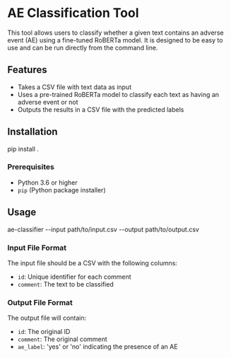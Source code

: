 # AE Classification Tool

This tool allows users to classify whether a given text contains an adverse event (AE) using a fine-tuned RoBERTa model. It is designed to be easy to use and can be run directly from the command line.

## Features
- Takes a CSV file with text data as input
- Uses a pre-trained RoBERTa model to classify each text as having an adverse event or not
- Outputs the results in a CSV file with the predicted labels

## Installation
pip install .

### Prerequisites
- Python 3.6 or higher
- `pip` (Python package installer)


## Usage
ae-classifier --input path/to/input.csv --output path/to/output.csv

### Input File Format
The input file should be a CSV with the following columns:
- `id`: Unique identifier for each comment
- `comment`: The text to be classified

### Output File Format
The output file will contain:
- `id`: The original ID
- `comment`: The original comment
- `ae_label`: 'yes' or 'no' indicating the presence of an AE